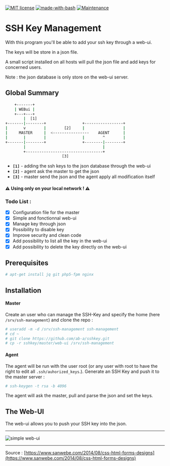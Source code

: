 [![MIT license](https://img.shields.io/badge/License-MIT-blue.svg)](https://lbesson.mit-license.org/)
[![made-with-bash](https://img.shields.io/badge/Made%20with-Bash-1f425f.svg)](https://www.gnu.org/software/bash/)
[![Maintenance](https://img.shields.io/badge/Maintained%3F-no-red.svg)](https://bitbucket.org/lbesson/ansi-colors)

# SSH Key Management
With this program you'll be able to add your ssh key through a web-ui.

The keys will be store in a json file.

A small script installed on all hosts will pull the json file and add keys for concerned users.

Note : the json database is only store on the web-ui server.
## Global Summary
```bash
    +-------+
    | WEBui |
    +---+---+
        |  [1]           
+-------|--------+                +-----------------+
|       v        |        [2]     |                 |
|     MASTER     |  <----------------    AGENT      |
|       |        |                |        ^        |
+-------|--------+                +--------|--------+
        |                                  |
        +----------------------------------+
                         [3]
```
- __`[1]`__ - adding the ssh keys to the json database through the web-ui
- __`[2]`__ - agent ask the master to get the json
- __`[3]`__ - master send the json and the agent apply all modification itself

#### :warning: Using only on your local network ! :warning:

### Todo List : 
- [x] Configuration file for the master
- [x] Simple and fonctionnal web-ui
- [x] Manage key through json
- [x] Possibility to disable key
- [x] Improve security and clean code
- [x] Add possibility to list all the key in the web-ui
- [x] Add possibility to delete the key directly on the web-ui

## Prerequisites
```bash
# apt-get install jq git php5-fpm nginx
```
## Installation
#### Master
Create an user who can manage the SSH-Key and specify the home (here `/srv/ssh-management`) and clone the repo : 
```bash
# useradd -m -d /srv/ssh-management ssh-management
# cd ~
# git clone https://github.com/ab-a/sshkey.git 
# cp -r sshkey/master/web-ui /srv/ssh-management
```
#### Agent
The agent will be run with the user root (or any user with root to have the right to edit all `.ssh/auhorized_keys`.).
Generate an SSH Key and push it to the master server : 
```bash
# ssh-keygen -t rsa -b 4096
```
The agent will ask the master, pull and parse the json and set the keys.
## The Web-UI
The web-ui allows you to push your SSH key into the json. 

--------------------------------
![simple web-ui](http://i.imgur.com/2Twj9WN.png)

--------------------------------

Source : [https://www.sanwebe.com/2014/08/css-html-forms-designs](https://www.sanwebe.com/2014/08/css-html-forms-designs)
